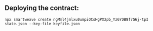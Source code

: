 ## Deploying the contract:

```
npx smartweave create ngMml4jmlxu0umpiQCsHgPX2pb_Yz6YDB8f7G6j-tpI state.json --key-file keyfile.json
```